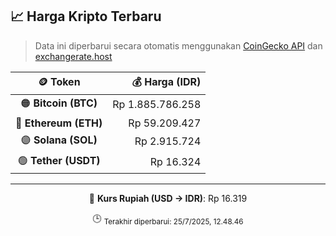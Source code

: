 

<!-- HARGA_KRIPTO -->
## 📈 Harga Kripto Terbaru

> Data ini diperbarui secara otomatis menggunakan [CoinGecko API](https://www.coingecko.com/) dan [exchangerate.host](https://exchangerate.host/)

<div align="center">

| 🪙 Token | 💰 Harga (IDR) |
|:------:|---------------:|
| 🟠 **Bitcoin (BTC)**   | Rp 1.885.786.258 |
| 🔵 **Ethereum (ETH)**  | Rp 59.209.427 |
| 🟣 **Solana (SOL)**    | Rp 2.915.724 |
| 🟢 **Tether (USDT)**   | Rp 16.324 |

---

💱 **Kurs Rupiah (USD → IDR)**: Rp 16.319

🕒 <sub>Terakhir diperbarui: 25/7/2025, 12.48.46</sub>

</div>
<!-- /HARGA_KRIPTO -->